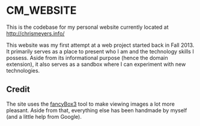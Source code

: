 # CM_WEBSITE
This is the codebase for my personal website currently located at <http://chrismeyers.info/>

This website was my first attempt at a web project started back in Fall 2013.  It primarily serves as 
a place to present who I am and the technology skills I possess.  Aside from its informational purpose
(hence the domain extension), it also serves as a sandbox where I can experiment with new technologies.

## Credit
The site uses the [fancyBox3](http://fancyapps.com/fancybox/3/) tool to make viewing images a lot more
pleasant.  Aside from that, everything else has been handmade by myself (and a little help from Google).
